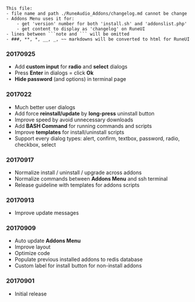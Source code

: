 ```note  
This file: 
- file name and path ./RuneAudio_Addons/changelog.md cannot be change
- Addons Menu uses it for:
    - get 'version' number for both 'install.sh' and 'addonslist.php'
    - get content to display as 'changelog' on RuneUI
- lines between ```note and ``` will be omitted
- ###, **, *, __, _, ~~ markdowns will be converted to html for RuneUI
```

### 20170925
- Add **custom input** for **radio** and **select** dialogs
- Press **Enter** in dialogs = click **Ok**
- **Hide password** (and options) in terminal page

### 2017022
- Much better user dialogs
- Add force **reinstall/update** by **long-press** uninstall button
- Improve speed by avoid unnecessary downloads
- Add **BASH Command** for running commands and scripts
- Improve **templates** for install/uninstall scripts
- Support every dialog types: alert, confirm, textbox, password, radio, checkbox, select

### 20170917
- Normalize install / uninstall / upgrade across addons
- Normalize commands between **Addons Menu** and ssh terminal
- Release guideline with templates for addons scripts

### 20170913
- Improve update messages

### 20170909
- Auto update **Addons Menu**
- Improve layout
- Optimize code
- Populate previous installed addons to redis database
- Custom label for install button for non-install addons

### 20170901
- Initial release
